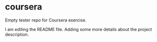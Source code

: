 # coursera
Empty tester repo for Coursera exercise.

I am editing the README file. Adding some more details about the project description. 
